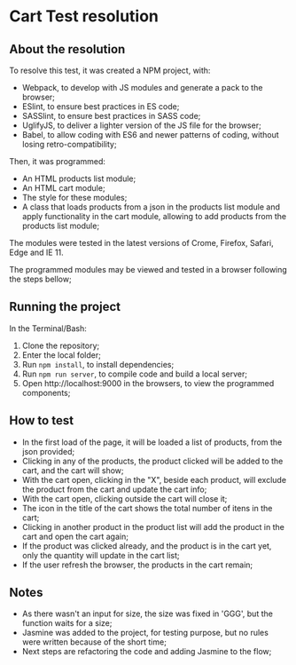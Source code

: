 # Cart Test resolution

## About the resolution

To resolve this test, it was created a NPM project, with:

* Webpack, to develop with JS modules and generate a pack to the browser;
* ESlint, to ensure best practices in ES code;
* SASSlint, to ensure best practices in SASS code;
* UglifyJS, to deliver a lighter version of the JS file for the browser;
* Babel, to allow coding with ES6 and newer patterns of coding, without losing retro-compatibility;

Then, it was programmed:

* An HTML products list module;
* An HTML cart module;
* The style for these modules;
* A class that loads products from a json in the products list module and apply functionality in the cart module, allowing to add products from the products list module;

The modules were tested in the latest versions of Crome, Firefox, Safari, Edge and IE 11.

The programmed modules may be viewed and tested in a browser following the steps bellow;

## Running the project

In the Terminal/Bash:

1. Clone the repository;
2. Enter the local folder;
3. Run `npm install`, to install dependencies;
4. Run `npm run server`, to compile code and build a local server;
5. Open http://localhost:9000 in the browsers, to view the programmed components;

## How to test

* In the first load of the page, it will be loaded a list of products, from the json provided;
* Clicking in any of the products, the product clicked will be added to the cart, and the cart will show;
* With the cart open, clicking in the "X", beside each product, will exclude the product from the cart and update the cart info;
* With the cart open, clicking outside the cart will close it;
* The icon in the title of the cart shows the total number of itens in the cart;
* Clicking in another product in the product list will add the product in the cart and open the cart again;
* If the product was clicked already, and the product is in the cart yet, only the quantity will update in the cart list;
* If the user refresh the browser, the products in the cart remain;

## Notes

* As there wasn't an input for size, the size was fixed in 'GGG', but the function waits for a size;
* Jasmine was added to the project, for testing purpose, but no rules were written because of the short time;
* Next steps are refactoring the code and adding Jasmine to the flow;